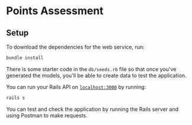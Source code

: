 # Points Assessment

## Setup

To download the dependencies for the web service, run:

```sh
bundle install
```

There is some starter code in the `db/seeds.rb` file so that once you've
generated the models, you'll be able to create data to test the application.

You can run your Rails API on [`localhost:3000`](http://localhost:3000) by running:

```sh
rails s
```

You can test and check the application by running the Rails server and using Postman to make requests.
